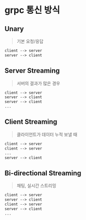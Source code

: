 # grpc 통신 방식

## Unary

> 기본 요청/응답

```txt
client --> server
server --> client
```

## Server Streaming

> 서버의 결과가 많은 경우

```txt
client --> server
server --> client
server --> client
...
```

## Client Streaming

> 클라이언트가 데이터 누적 보낼 때

```txt
client --> server
client --> server
...
server --> client
```

## Bi-directional Streaming

> 채팅, 실시간 스트리밍

```txt
client --> server
server --> client
client --> server
server --> client
...
```

